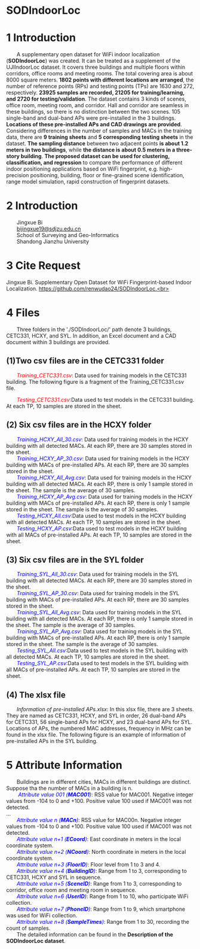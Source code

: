 # SODIndoorLoc
# **1 Introduction**<br>
&emsp;&emsp;A supplementary open dataset for WiFi indoor localization (**SODIndoorLoc**) was created. It can be treated as a supplement of the UJIIndoorLoc dataset. It covers three buildings and multiple floors within corridors, office rooms and meeting rooms. The total covering area is about 8000 square meters. **1802 points with different locations are arranged**, the number of reference points (RPs) and testing points (TPs) are 1630 and 272, respectively. **23925 samples are recorded, 21205 for training/learning, and 2720 for testing/validation**. The dataset contains 3 kinds of scenes, office room, meeting room, and corridor. Hall and corridor are seamless in these buildings, so there is no distinction between the two scenes. 105 single-band and dual-band APs were pre-installed in the 3 buildings. **Locations of these pre-installed APs and CAD drawings are provided**. Considering differences in the number of samples and MACs in the training data, there are **9 training sheets** and **5 corresponding testing sheets** in the dataset. **The sampling distance** between two adjacent points **is about 1.2 meters in two buildings**, while **the distance is about 0.5 meters in a three-story building**. **The proposed dataset can be used for clustering, classification, and regression** to compare the performance of different indoor positioning applications based on WiFi fingerprint, e.g. high-precision positioning, building, floor or fine-grained scene identification, range model simulation, rapid construction of fingerprint datasets.<br>
# **2 Introduction**<br>
&emsp;&emsp;Jingxue Bi<br>
&emsp;&emsp;bijingxue19@sdjzu.edu.cn<br>
&emsp;&emsp;School of Surveying and Geo-Informatics<br>
&emsp;&emsp;Shandong Jianzhu University<br>
# **3 Cite Request**<br>
Jingxue Bi. Supplementary Open Dataset for WiFi Fingerprint-based Indoor Localization. https://github.com/renwudao24/SODIndoorLoc.<br>
# **4 Files**<br>
&emsp;&emsp;Three folders in the './SODIndoorLoc/' path denote 3 buildings, CETC331, HCXY, and SYL. In addition, an Excel document and a CAD document within 3 buildings are provided.<br>
## **(1)Two csv files are in the CETC331 folder**<br>
&emsp;&emsp;<font color="red">_Training_CETC331.csv_</font>: Data used for training models in the CETC331 building. The following figure is a fragment of the Training_CETC331.csv file.<br>

&emsp;&emsp;<font color="red">_Testing_CETC331.csv_</font>:Data used to test models in the CETC331 building. At each TP, 10 samples are stored in the sheet.<br>

## **(2) Six csv files are in the HCXY folder**<br>
&emsp;&emsp;<font color="Blue">_Training_HCXY_All_30.csv_</font>: Data used for training models in the HCXY building with all detected MACs. At each RP, there are 30 samples stored in the sheet.<br>
&emsp;&emsp;<font color="Blue">_Training_HCXY_AP_30.csv_</font>: Data used for training models in the HCXY building with MACs of pre-installed APs. At each RP, there are 30 samples stored in the sheet.<br>
&emsp;&emsp;<font color=Blue>_Training_HCXY_All_Avg.csv_</font>: Data used for training models in the HCXY building with all detected MACs. At each RP, there is only 1 sample stored in the sheet. The sample is the average of 30 samples.<br>
&emsp;&emsp;<font color=Blue>_Training_HCXY_AP_Avg.csv_</font>: Data used for training models in the HCXY building with MACs of pre-installed APs. At each RP, there is only 1 sample stored in the sheet. The sample is the average of 30 samples.<br>
&emsp;&emsp;<font color=Blue>_Testing_HCXY_All.csv_</font>:Data used to test models in the HCXY building with all detected MACs. At each TP, 10 samples are stored in the sheet.<br>
&emsp;&emsp;<font color=Blue>_Testing_HCXY_AP.csv_</font>:Data used to test models in the HCXY building with all MACs of pre-installed APs. At each TP, 10 samples are stored in the sheet.<br>
## **(3) Six csv files are in the SYL folder**<br>
&emsp;&emsp;<font color=Blue>_Training_SYL_All_30.csv_</font>: Data used for training models in the SYL building with all detected MACs. At each RP, there are 30 samples stored in the sheet.<br>
&emsp;&emsp;<font color=Blue>_Training_SYL_AP_30.csv_</font>: Data used for training models in the SYL building with MACs of pre-installed APs. At each RP, there are 30 samples stored in the sheet.<br>
&emsp;&emsp;<font color=Blue>_Training_SYL_All_Avg.csv_</font>: Data used for training models in the SYL building with all detected MACs. At each RP, there is only 1 sample stored in the sheet. The sample is the average of 30 samples.<br>
&emsp;&emsp;<font color=Blue>_Training_SYL_AP_Avg.csv_</font>: Data used for training models in the SYL building with MACs of pre-installed APs. At each RP, there is only 1 sample stored in the sheet. The sample is the average of 30 samples.<br>
&emsp;&emsp;<font color=Blue>_Testing_SYL_All.csv_</font>:Data used to test models in the SYL building with all detected MACs. At each TP, 10 samples are stored in the sheet.<br>
&emsp;&emsp;<font color=Blue>_Testing_SYL_AP.csv_</font>:Data used to test models in the SYL building with all MACs of pre-installed APs. At each TP, 10 samples are stored in the sheet.<br>
## **(4) The xlsx file**<br>
&emsp;&emsp;_Information of pre-installed APs.xlsx_: In this xlsx file, there are 3 sheets. They are named as CETC331, HCXY, and SYL in order, 26 dual-band APs for CETC331, 56 single-band APs for HCXY, and 23 dual-band APs for SYL. Locations of APs, the numbered MAC addresses, frequency in MHz can be found in the xlsx file. The following figure is an example of information of pre-installed APs in the SYL building.<br>

# **5 Attribute Information**<br>
&emsp;&emsp;Buildings are in different cities, MACs in different buildings are distinct. Suppose tha the number of MACs in a building is n.<br>
&emsp;&emsp; <font color=Blue>_Attribute value 001 (**MAC001**)_</font>: RSS value for MAC001. Negative integer values from -104 to 0 and +100. Positive value 100 used if MAC001 was not detected.<br>
…<br>
&emsp;&emsp;<font color=Blue>_Attribute value n (**MACn**)_</font>: RSS value for MAC00n. Negative integer values from -104 to 0 and +100. Positive value 100 used if MAC001 was not detected.<br>
&emsp;&emsp;<font color=Blue>_Attribute value n+1 (**ECoord**)_</font>: East coordinate in meters in the local coordinate system.<br>
&emsp;&emsp;<font color=Blue>_Attribute value n+2 (**NCoord**)_</font>: North coordinate in meters in the local coordinate system.<br>
&emsp;&emsp;<font color=Blue>_Attribute value n+3 (**FloorID**)_</font>: Floor level from 1 to 3 and 4.<br>
&emsp;&emsp;<font color=Blue>_Attribute value n+4 (**BuildingID**)_</font>: Range from 1 to 3, corresponding to CETC331, HCXY and SYL in sequence.<br>
&emsp;&emsp;<font color=Blue>_Attribute value n+5 (**SceneID**)_</font>: Range from 1 to 3, corresponding to corridor, office room and meeting room in sequence.<br>
&emsp;&emsp;<font color=Blue>_Attribute value n+6 (**UserID**)_</font>: Range from 1 to 10, who participate WiFi collection.<br>
&emsp;&emsp;<font color=Blue>_Attribute value n+7 (**PhoneID**)_</font>: Range from 1 to 9, which smartphone was used for WiFi collection.<br>
&emsp;&emsp;<font color=Blue>_Attribute value n+8 (**SampleTimes**)_</font>: Range from 1 to 30, recording the count of samples.<br>
&emsp;&emsp;The detailed information can be found in the **Description of the SODIndoorLoc dataset**.<br>
